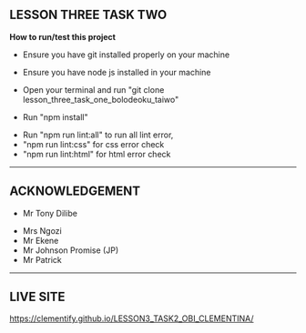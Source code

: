 
**LESSON THREE TASK TWO**
---
**How to run/test this project**
- Ensure you have git installed properly on your machine
* Ensure you have node js installed in your machine
+ Open your terminal and run "git clone lesson_three_task_one_bolodeoku_taiwo"
- Run "npm install"
* Run "npm run lint:all" to run all lint error,
* "npm run lint:css" for css error check
* "npm run lint:html" for html error check
---
 **ACKNOWLEDGEMENT**
 ---
- Mr Tony Dilibe
* Mrs Ngozi
* Mr Ekene
* Mr Johnson Promise (JP)
* Mr Patrick

---
 **LIVE SITE**
 ---
 https://clementify.github.io/LESSON3_TASK2_OBI_CLEMENTINA/